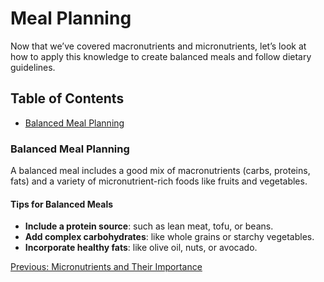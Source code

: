 # Meal Planning

Now that we’ve covered macronutrients and micronutrients, let’s look at how to apply this knowledge to create balanced meals and follow dietary guidelines.

## Table of Contents
- [Balanced Meal Planning](#balanced-meal-planning)

### Balanced Meal Planning
A balanced meal includes a good mix of macronutrients (carbs, proteins, fats) and a variety of micronutrient-rich foods like fruits and vegetables.

#### Tips for Balanced Meals
- **Include a protein source**: such as lean meat, tofu, or beans.
- **Add complex carbohydrates**: like whole grains or starchy vegetables.
- **Incorporate healthy fats**: like olive oil, nuts, or avocado.

[Previous: Micronutrients and Their Importance](Page2.md)
